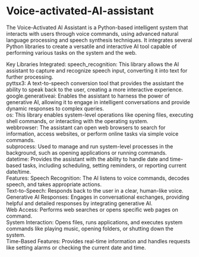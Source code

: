 # Voice-activated-AI-assistant
The Voice-Activated AI Assistant is a Python-based intelligent system that interacts with users through voice commands, using advanced natural language processing and speech synthesis techniques. It integrates several Python libraries to create a versatile and interactive AI tool capable of performing various tasks on the system and the web. <br>

  Key Libraries Integrated:
speech_recognition: This library allows the AI assistant to capture and recognize speech input, converting it into text for further processing. <br>
pyttsx3: A text-to-speech conversion tool that provides the assistant the ability to speak back to the user, creating a more interactive experience. <br>
google.generativeai: Enables the assistant to harness the power of generative AI, allowing it to engage in intelligent conversations and provide dynamic responses to complex queries. <br>
os: This library enables system-level operations like opening files, executing shell commands, or interacting with the operating system. <br>
webbrowser: The assistant can open web browsers to search for information, access websites, or perform online tasks via simple voice commands. <br>
subprocess: Used to manage and run system-level processes in the background, such as opening applications or running commands. <br>
datetime: Provides the assistant with the ability to handle date and time-based tasks, including scheduling, setting reminders, or reporting current date/time. <br>
  Features:
Speech Recognition: The AI listens to voice commands, decodes speech, and takes appropriate actions. <br>
Text-to-Speech: Responds back to the user in a clear, human-like voice. <br>
Generative AI Responses: Engages in conversational exchanges, providing helpful and detailed responses by integrating generative AI. <br>
Web Access: Performs web searches or opens specific web pages on command. <br>
System Interaction: Opens files, runs applications, and executes system commands like playing music, opening folders, or shutting down the system. <br>
Time-Based Features: Provides real-time information and handles requests like setting alarms or checking the current date and time. <br>
